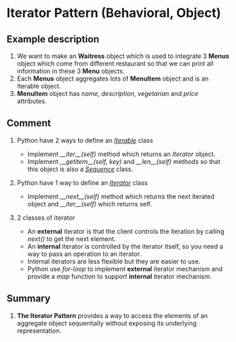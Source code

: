 # Iterator Pattern (Behavioral, Object)

## Example description
1. We want to make an **Waitress** object which is used to integrate 3 **Menus** object which come from different restaurant so that we can print all information in these 3 **Menu** objects.
1. Each **Menus** object aggregates lots of **MenuItem** object and is an Iterable object.
1. **MenuItem** object has _name_, _description_, _vegetarian_ and _price_ attributes.

## Comment
1. Python have 2 ways to define an [_Iterable_](https://docs.python.org/3/glossary.html#term-iterable) class
   - Implement _\_\_iter\_\_(self)_ method which returns an _Iterator_ object.
   - Implement _\_\_getitem\_\_(self, key)_ and _\_\_len\_\_(self)_ methods so that this object is also a [_Sequence_](https://docs.python.org/3/glossary.html#term-sequence) class.

1. Python have 1 way to define an [_Iterator_](https://docs.python.org/3/glossary.html#term-iterator) class
   - Implement _\_\_next\_\_(self)_ method which returns the next iterated object and _\_\_iter\_\_(self)_ which returns self.

1. 2 classes of iterator
   - An **external** iterator is that the client controls the iteration by calling _next()_ to get the next element.
   - An **internal** iterator is controlled by the iterator itself, so you need a way to pass an operation to an iterator.
   - Internal iterators are less flexible but they are easier to use.
   - Python use _for-loop_ to implement **external** iterator mechanism and provide a _map_ function to support **internal** iterator mechanism.

## Summary
1. **The Iterator Pattern** provides a way to access the elements of an aggregate object sequentially without exposing its underlying representation.